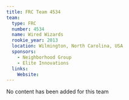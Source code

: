 ```yaml
---
title: FRC Team 4534
team:
  type: FRC
  number: 4534
  name: Wired Wizards
  rookie_year: 2013
  location: Wilmington, North Carolina, USA
  sponsors:
    - Neighborhood Group
    - Elite Innovations
  links:
    Website: 
---
```

No content has been added for this team